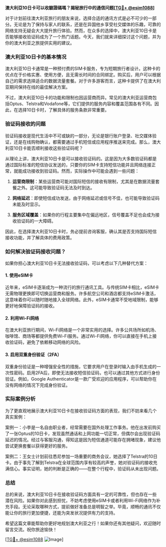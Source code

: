 **澳大利亞10日卡可以收驗證碼嗎？揭秘旅行中的通信问题[[TG💪+ @esim1088](https://t.me/s/esim1088)]**

对于计划前往澳大利亚旅行的朋友来说，选择合适的通讯方式是必不可少的一部分。无论是为了保持与家人的联系，还是在异国他乡享受社交媒体的乐趣，可靠的网络支持无疑会大大提升旅行体验。然而，在众多的选择中，澳大利亚10日卡是否能够接收验证码成为了一个热门话题。今天，我们就来详细探讨这个问题，并为你的澳大利亚之旅提供实用的建议。

### 澳大利亚10日卡的基本情况

澳大利亚10日卡通常是一种预付费的SIM卡服务，专为短期旅行者设计。这种卡的优点在于价格实惠、使用方便，且无需长时间的合同绑定。购买后，用户可以根据自己的需求选择适合的数据流量套餐。对于许多游客而言，这种卡提供了在澳大利亚期间保持在线的最佳解决方案。

不过，澳大利亚10日卡的功能和限制也因运营商而异。常见的澳大利亚运营商包括Optus、Telstra和Vodafone等，它们提供的服务内容和覆盖范围各有不同。因此，在选择10日卡时，了解具体的服务条款非常重要。

### 验证码接收的问题

验证码接收是现代生活中不可或缺的一部分，无论是银行账户登录、社交媒体验证，还是在线购物确认，都需要通过手机短信或应用程序推送来完成。那么，澳大利亚10日卡能否顺利接收这些验证码呢？

从理论上讲，澳大利亚10日卡是可以接收验证码的。这是因为大多数验证码都是通过国际标准的短信协议发送的，只要你的SIM卡支持短信功能并且网络连接正常，就能成功接收到验证码。然而，实际操作中可能会遇到一些问题：

1. **运营商限制**：某些运营商可能对国际短信的接收有限制，尤其是在数据流量套餐之外。这可能导致验证码无法及时到达。
   
2. **网络延迟**：即使短信成功发送，由于网络延迟或信号不佳，也可能导致验证码未能及时显示。

3. **服务区域覆盖**：如果你的行程主要集中在偏远地区，信号覆盖不足也会成为接收验证码的一大障碍。

因此，在选择澳大利亚10日卡时，务必提前咨询客服，确认其是否支持国际短信接收功能，并了解具体的费用政策。

### 如何解决验证码接收问题？

如果你担心澳大利亚10日卡无法接收验证码，可以考虑以下几种替代方案：

#### 1. 使用eSIM卡

近年来，eSIM卡逐渐成为一种流行的旅行通讯工具。与传统SIM卡相比，eSIM卡无需物理更换即可切换运营商和服务。许多航空公司和酒店都支持eSIM卡激活，这意味着你可以随时随地接入全球网络。此外，eSIM卡通常不受地域限制，能够更好地保障验证码的接收。

#### 2. 利用Wi-Fi网络

在澳大利亚旅行期间，Wi-Fi网络是一个非常实用的选择。许多公共场所如机场、咖啡馆、商场等都提供免费Wi-Fi服务。通过Wi-Fi网络，你可以直接在手机上接收验证码，避免了依赖移动网络的风险。

#### 3. 启用双重身份验证（2FA）

双重身份验证是一种增强安全性的措施，它要求用户在登录时输入由手机生成的一次性密码。启用2FA后，即使无法接收短信验证码，也可以通过其他方式进行身份验证。例如，Google Authenticator是一款广受欢迎的应用程序，可以帮助你在没有网络的情况下完成身份验证。

### 实际案例分析

为了更直观地展示澳大利亚10日卡在接收验证码方面的表现，我们不妨来看几个真实案例：

案例一：小李是一名自由职业者，经常需要在国外处理工作事务。他在出发前购买了一张Optus的10日卡，发现虽然通话和上网功能一切正常，但偶尔会出现验证码延迟的情况。经过与客服沟通，得知这是因为短信通道可能存在拥堵现象，建议他尝试更换套餐以获得更好的服务。

案例二：王女士计划前往悉尼参加一场重要的商务会议，她选择了Telstra的10日卡。由于事先了解到Telstra在全球范围内享有较高的声誉，她对验证码的接收充满信心。事实证明，她的判断是正确的——在整个行程中，验证码从未出现问题。

### 总结

总的来说，澳大利亚10日卡在接收验证码方面具有一定的可靠性，但也存在一些潜在风险。如果你对此感到担忧，不妨考虑使用eSIM卡或者利用Wi-Fi网络作为补充手段。无论采取哪种方式，提前做好准备总是明智之举。毕竟，顺畅的通讯不仅能让你的旅行更加便捷，还能为突发状况提供有力的支持。

希望这篇文章能帮助你更好地规划澳大利亚之行！如果你还有其他疑问，欢迎随时留言交流。祝你旅途愉快！

[[TG💪+ @esim1088](https://t.me/s/esim1088) ![Image](https://i.postimg.cc/4NQfJmqS/Snipaste-2025-05-13-00-14-12.png)]